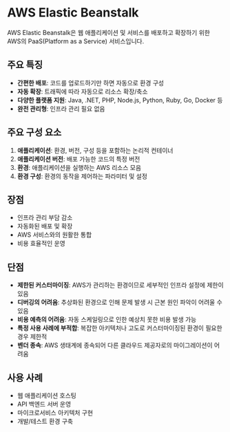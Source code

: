 # AWS Elastic Beanstalk

AWS Elastic Beanstalk은 웹 애플리케이션 및 서비스를 배포하고 확장하기 위한 AWS의 PaaS(Platform as a Service) 서비스입니다.

## 주요 특징

- **간편한 배포**: 코드를 업로드하기만 하면 자동으로 환경 구성
- **자동 확장**: 트래픽에 따라 자동으로 리소스 확장/축소
- **다양한 플랫폼 지원**: Java, .NET, PHP, Node.js, Python, Ruby, Go, Docker 등
- **완전 관리형**: 인프라 관리 필요 없음

## 주요 구성 요소

1. **애플리케이션**: 환경, 버전, 구성 등을 포함하는 논리적 컨테이너
2. **애플리케이션 버전**: 배포 가능한 코드의 특정 버전
3. **환경**: 애플리케이션을 실행하는 AWS 리소스 모음
4. **환경 구성**: 환경의 동작을 제어하는 파라미터 및 설정

## 장점

- 인프라 관리 부담 감소
- 자동화된 배포 및 확장
- AWS 서비스와의 원활한 통합
- 비용 효율적인 운영

## 단점

- **제한된 커스터마이징**: AWS가 관리하는 환경이므로 세부적인 인프라 설정에 제한이 있음
- **디버깅의 어려움**: 추상화된 환경으로 인해 문제 발생 시 근본 원인 파악이 어려울 수 있음
- **비용 예측의 어려움**: 자동 스케일링으로 인한 예상치 못한 비용 발생 가능
- **특정 사용 사례에 부적합**: 복잡한 아키텍처나 고도로 커스터마이징된 환경이 필요한 경우 제한적
- **벤더 종속**: AWS 생태계에 종속되어 다른 클라우드 제공자로의 마이그레이션이 어려움

## 사용 사례

- 웹 애플리케이션 호스팅
- API 백엔드 서버 운영
- 마이크로서비스 아키텍처 구현
- 개발/테스트 환경 구축
